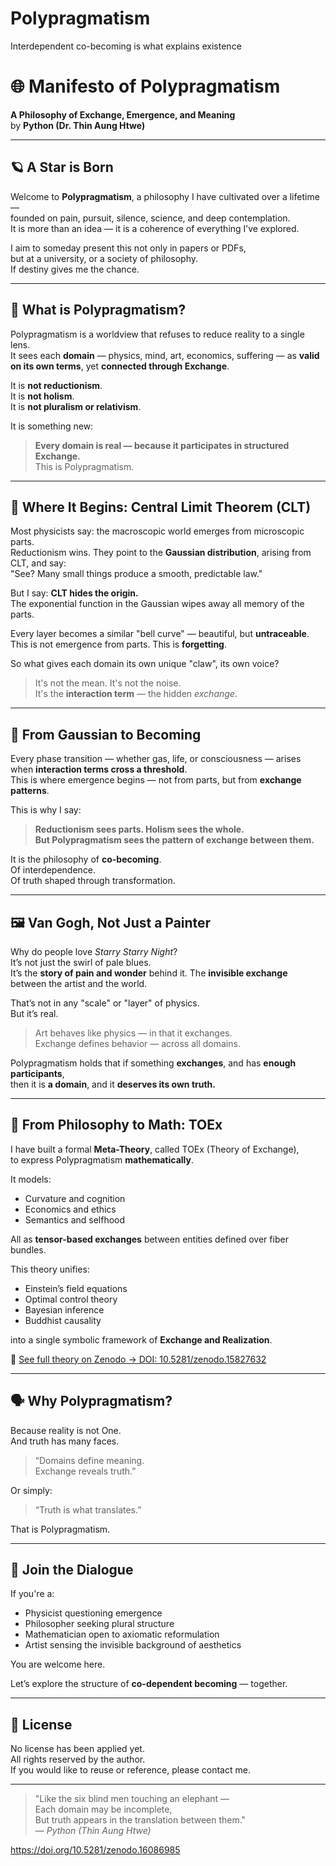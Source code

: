# Polypragmatism
Interdependent co-becoming is what explains existence 
# 🌐 Manifesto of Polypragmatism  
**A Philosophy of Exchange, Emergence, and Meaning**  
by **Python (Dr. Thin Aung Htwe)**

---

## 🪐 A Star is Born

Welcome to **Polypragmatism**, a philosophy I have cultivated over a lifetime —  
founded on pain, pursuit, silence, science, and deep contemplation.  
It is more than an idea — it is a coherence of everything I’ve explored.

I aim to someday present this not only in papers or PDFs,  
but at a university, or a society of philosophy.  
If destiny gives me the chance.

---

## 📜 What is Polypragmatism?

Polypragmatism is a worldview that refuses to reduce reality to a single lens.  
It sees each **domain** — physics, mind, art, economics, suffering — as **valid on its own terms**, yet **connected through Exchange**.

It is **not reductionism**.  
It is **not holism**.  
It is **not pluralism or relativism**.

It is something new:
> **Every domain is real — because it participates in structured Exchange.**  
> This is Polypragmatism.

---

## 🧠 Where It Begins: Central Limit Theorem (CLT)

Most physicists say: the macroscopic world emerges from microscopic parts.  
Reductionism wins. They point to the **Gaussian distribution**, arising from CLT, and say:  
"See? Many small things produce a smooth, predictable law."

But I say: **CLT hides the origin.**  
The exponential function in the Gaussian wipes away all memory of the parts.

Every layer becomes a similar "bell curve" — beautiful, but **untraceable**.  
This is not emergence from parts. This is **forgetting**.

So what gives each domain its own unique "claw", its own voice?

> It's not the mean. It's not the noise.  
> It's the **interaction term** — the hidden *exchange*.

---

## 🔁 From Gaussian to Becoming

Every phase transition — whether gas, life, or consciousness — arises  
when **interaction terms cross a threshold**.  
This is where emergence begins — not from parts, but from **exchange patterns**.

This is why I say:
> **Reductionism sees parts. Holism sees the whole.  
> But Polypragmatism sees the pattern of exchange between them.**

It is the philosophy of **co-becoming**.  
Of interdependence.  
Of truth shaped through transformation.

---

## 🖼️ Van Gogh, Not Just a Painter

Why do people love *Starry Starry Night*?  
It’s not just the swirl of pale blues.  
It’s the **story of pain and wonder** behind it. The **invisible exchange** between the artist and the world.

That’s not in any "scale" or "layer" of physics.  
But it’s real.

> Art behaves like physics — in that it exchanges.  
> Exchange defines behavior — across all domains.

Polypragmatism holds that if something **exchanges**, and has **enough participants**,  
then it is **a domain**, and it **deserves its own truth.**

---

## 📐 From Philosophy to Math: TOEx

I have built a formal **Meta-Theory**, called TOEx (Theory of Exchange),  
to express Polypragmatism **mathematically**.

It models:
- Curvature and cognition
- Economics and ethics
- Semantics and selfhood

All as **tensor-based exchanges** between entities defined over fiber bundles.

This theory unifies:
- Einstein’s field equations  
- Optimal control theory  
- Bayesian inference  
- Buddhist causality  

into a single symbolic framework of **Exchange and Realization**.

📄 [See full theory on Zenodo → DOI: 10.5281/zenodo.15827632](https://doi.org/10.5281/zenodo.15827632)

---

## 🗣️ Why Polypragmatism?

Because reality is not One.  
And truth has many faces.

> “Domains define meaning.  
> Exchange reveals truth.”

Or simply:  
> “Truth is what translates.”

That is Polypragmatism.

---

## 📣 Join the Dialogue

If you're a:
- Physicist questioning emergence
- Philosopher seeking plural structure
- Mathematician open to axiomatic reformulation
- Artist sensing the invisible background of aesthetics

You are welcome here.

Let’s explore the structure of **co-dependent becoming** — together.

---

## 🔖 License

No license has been applied yet.  
All rights reserved by the author.  
If you would like to reuse or reference, please contact me.

---

> "Like the six blind men touching an elephant —  
> Each domain may be incomplete,  
> But truth appears in the translation between them."  
> — *Python (Thin Aung Htwe)*
>
> 
https://doi.org/10.5281/zenodo.16086985

